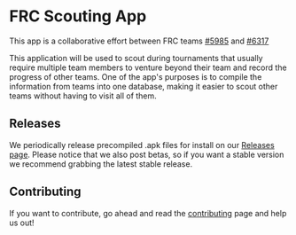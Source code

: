 <!DOCTYPE html>
<html>
  <body>
    <h1>FRC Scouting App</h1>
    <p>This app is a collaborative effort between FRC teams <a href="https://www.projectb.net.au/">#5985</a> and <a href="https://twitter.com/West_INSPIRE">#6317</a></p>
    <p>This application will be used to scout during tournaments that usually require multiple team members to venture beyond their team and record the progress of other teams. One of the app's purposes is to compile the information from teams into one database, making it easier to scout other teams without having to visit all of them.</p>
    <h2>Releases</h2>
    <p>We periodically release precompiled .apk files for install on our <a href="https://github.com/DisruptiveInnovation6317/CSP-Android/releases">Releases page</a>. Please notice that we also post betas, so if you want a stable version we recommend grabbing the latest stable release.</p>
  <h2>Contributing</h2>
  <p>If you want to contribute, go ahead and read the <a href="https://github.com/DisruptiveInnovation6317/CSP-Android/blob/master/CONTRIBUTING.md">contributing</a> page and help us out!</p>
  </body>
</html>
